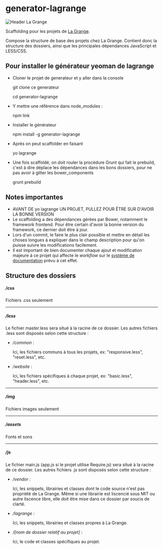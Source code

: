 generator-lagrange
==================
![Header La Grange](http://clients.la-grange.ca/grange/grange_header.jpg "Header La Grange")

Scaffolding pour les projets de [La Grange](http://la-grange.ca "La Grange").

Compose la structure de base des projets chez La Grange. Contient donc la structure
des dossiers, ainsi que les principales dépendances JavaScript et LESS/CSS.

Pour installer le générateur yeoman de lagrange
-----------------------------------------------
* Cloner le projet de generateur et y aller dans la console 

	git clone ce generateur

	cd generator-lagrange

* Y mettre une référence dans node_modules :

	npm link

* Installer le générateur

	npm install -g generator-lagrange

* Après on peut scaffolder en faisant

	yo lagrange

* Une fois scaffoldé, on doit rouler la procédure Grunt qui fait le prebuild, c'est à dire déplace les dépendances dans les bons dossiers, pour ne pas avoir à gitter les bower_components

	grunt prebuild


Notes importantes
-----------------
* AVANT DE yo lagrange UN PROJET, PULLEZ POUR ÊTRE SUR D'AVOIR LA BONNE VERSION
* Le scaffolding a des dépendances gérées par Bower, notamment le framework frontend. Pour être certain d'avoir la bonne version du framework, ce dernier doit être à jour.
* Lors d'un commit, le faire le plus clair possible et mettre en détail les choses longues à expliquer dans le champ description pour qu'on puisse suivre les modifications facilement.
* Il est important de bien documenter chaque ajout et modification majeure à ce projet qui affecte le _workflow_ sur le [système de documentation](http://workflow.grange "Documentation workflow") prévu à cet effet.

Structure des dossiers
----------------------
##### /css
Fichiers .css seulement

***
##### /less
Le fichier master.less sera situé à la racine de ce dossier. Les autres fichiers .less sont disposés selon cette structure :

* _/common_ :

	Ici, les fichiers communs à tous les projets, ex: "responsive.less", "reset.less", etc.

* _/website_ :

	Ici, les fichiers spécifiques à chaque projet, ex: "basic.less", "header.less", etc.

***
##### /img
Fichiers images seulement

***
##### /assets
Fonts et sons

***
##### /js
Le fichier main.js (app.js si le projet utilise Require.js) sera situé à la racine de ce dossier. Les autres fichiers .js sont disposés selon cette structure :

* _/vendor_ :

	Ici, les snippets, librairies et classes dont le code source n'est pas propriété de La Grange. Même si une librairie est liscencié sous MIT ou autre liscence libre, elle doit être mise dans ce dossier par soucis de clarté.

* _/lagrange_ :

	Ici, les snippets, librairies et classes propres à La Grange.

* _/[nom de dossier relatif au projet]_ :

	Ici, le code et classes spécifiques au projet. 
